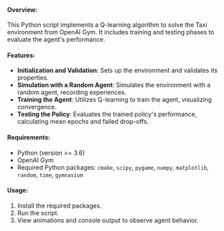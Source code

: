 #### Overview:
This Python script implements a Q-learning algorithm to solve the Taxi environment from OpenAI Gym. It includes training and testing phases to evaluate the agent's performance.

#### Features:
- **Initialization and Validation**: Sets up the environment and validates its properties.
- **Simulation with a Random Agent**: Simulates the environment with a random agent, recording experiences.
- **Training the Agent**: Utilizes Q-learning to train the agent, visualizing convergence.
- **Testing the Policy**: Evaluates the trained policy's performance, calculating mean epochs and failed drop-offs.

#### Requirements:
- Python (version >= 3.6)
- OpenAI Gym
- Required Python packages: `cmake`, `scipy`, `pygame`, `numpy`, `matplotlib`, `random`, `time`, `gymnasium`

#### Usage:
1. Install the required packages.
2. Run the script.
3. View animations and console output to observe agent behavior.
